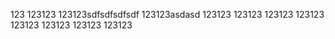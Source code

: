 ﻿123
123123
123123sdfsdfsdfsdf
123123asdasd
123123
123123
123123
123123
123123
123123
123123
123123
